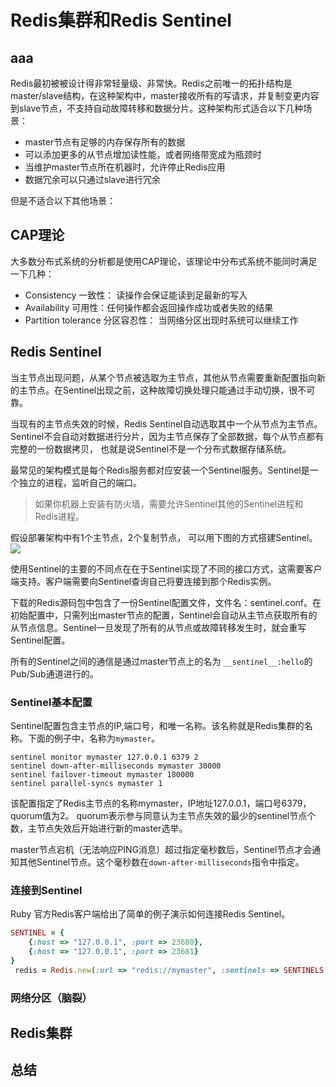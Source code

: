 # Redis集群和Redis Sentinel
## aaa

Redis最初被被设计得非常轻量级、非常快。Redis之前唯一的拓扑结构是master/slave结构，在这种架构中，master接收所有的写请求，并复制变更内容到slave节点，不支持自动故障转移和数据分片。这种架构形式适合以下几种场景：
- master节点有足够的内存保存所有的数据
- 可以添加更多的从节点增加读性能，或者网络带宽成为瓶颈时
- 当维护master节点所在机器时，允许停止Redis应用
- 数据冗余可以只通过slave进行冗余

但是不适合以下其他场景：

## CAP理论
大多数分布式系统的分析都是使用CAP理论，该理论中分布式系统不能同时满足一下几种：
- Consistency 一致性： 读操作会保证能读到足最新的写入
- Availability 可用性：任何操作都会返回操作成功或者失败的结果
- Partition tolerance 分区容忍性： 当网络分区出现时系统可以继续工作


## Redis Sentinel
当主节点出现问题，从某个节点被选取为主节点，其他从节点需要重新配置指向新的主节点。在Sentinel出现之前，这种故障切换处理只能通过手动切换，很不可靠。

当现有的主节点失效的时候，Redis Sentinel自动选取其中一个从节点为主节点。Sentinel不会自动对数据进行分片，因为主节点保存了全部数据，每个从节点都有完整的一份数据拷贝， 也就是说Sentinel不是一个分布式数据存储系统。

最常见的架构模式是每个Redis服务都对应安装一个Sentinel服务。Sentinel是一个独立的进程，监听自己的端口。

> 如果你机器上安装有防火墙，需要允许Sentinel其他的Sentinel进程和Redis进程。

假设部署架构中有1个主节点，2个复制节点， 可以用下图的方式搭建Sentinel。
![](./images/9-1.png)

使用Sentinel的主要的不同点在在于Sentinel实现了不同的接口方式，这需要客户端支持。客户端需要向Sentinel查询自己将要连接到那个Redis实例。

下载的Redis源码包中包含了一份Sentinel配置文件，文件名：sentinel.conf。在初始配置中，只需列出master节点的配置，Sentinel会自动从主节点获取所有的从节点信息。Sentinel一旦发现了所有的从节点或故障转移发生时，就会重写Sentinel配置。

所有的Sentinel之间的通信是通过master节点上的名为 `__sentinel__:hello`的Pub/Sub通道进行的。

### Sentinel基本配置
Sentinel配置包含主节点的IP,端口号，和唯一名称。该名称就是Redis集群的名称。下面的例子中，名称为`mymaster`。
```
sentinel monitor mymaster 127.0.0.1 6379 2
sentinel down-after-milliseconds mymaster 30000
sentinel failover-timeout mymaster 180000
sentinel parallel-syncs mymaster 1
```
该配置指定了Redis主节点的名称mymaster，IP地址127.0.0.1，端口号6379，quorum值为2。 quorum表示参与同意认为主节点失效的最少的sentinel节点个数，主节点失效后开始进行新的master选举。

master节点宕机（无法响应PING消息）超过指定毫秒数后，Sentinel节点才会通知其他Sentinel节点。这个毫秒数在`down-after-milliseconds`指令中指定。


### 连接到Sentinel
Ruby  官方Redis客户端给出了简单的例子演示如何连接Redis Sentinel。
```ruby
SENTINEL = {
    {:host => "127.0.0.1", :port => 23680},
    {:host => "127.0.0.1", :port => 23681}
}
 redis = Redis.new(:url => "redis://mymaster", :sentinels => SENTINELS, :role => :master)
```
### 网络分区（脑裂）




## Redis集群

## 总结



